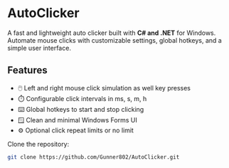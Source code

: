# AutoClicker

A fast and lightweight auto clicker built with **C# and .NET** for Windows. Automate mouse clicks with customizable settings, global hotkeys, and a simple user interface.

## Features

- 🖱️ Left and right mouse click simulation as well key presses
- ⏱️ Configurable click intervals in ms, s, m, h
- ⌨️ Global hotkeys to start and stop clicking
- 🪟 Clean and minimal Windows Forms UI
- ⚙️ Optional click repeat limits or no limit

Clone the repository:
   ```bash
   git clone https://github.com/Gunner802/AutoClicker.git
